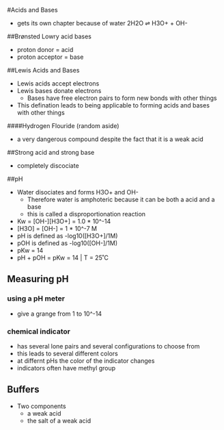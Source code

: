 #Acids and Bases
+ gets its own chapter because of water
2H2O ⇌ H3O+ + OH-

##Brønsted Lowry acid bases
+ proton donor = acid
+ proton acceptor = base

##Lewis Acids and Bases
+ Lewis acids accept electrons
+ Lewis bases donate electrons
    + Bases have free electron pairs to form new bonds with other things
+ This defination leads to being applicable to forming acids and bases with other things

####Hydrogen Flouride (random aside)
+ a very dangerous compound despite the fact that it is a weak acid

##Strong acid and strong base
+ completely discociate

##pH
+ Water disociates and forms H3O+ and OH-
    + Therefore water is amphoteric because it can be both a acid and a base
    + this is called a disproportionation reaction
+ Kw = [OH-][H3O+] = 1.0 * 10^-14
+ [H3O] = [OH-] = 1 * 10^-7 M
+ pH is defined as -log10([H3O+]/1M)
+ pOH is defined as -log10([OH-]/1M)
+ pKw = 14
+ pH + pOH = pKw = 14 | T = 25˚C

## Measuring pH
### using a pH meter
+ give a grange from 1 to 10^-14

### chemical indicator
+ has several lone pairs and several configurations to choose from
+ this leads to several different colors
+ at differnt pHs the color of the indicator changes
+ indicators often have methyl group

## Buffers
+ Two components
    + a weak acid
    + the salt of a weak acid

